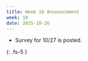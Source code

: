 ```yaml
---
title: Week 10 Announcement
week: 10
date: 2025-10-26
---
```


* Survey for 10/27 is posted.

{: .fs-5 }
